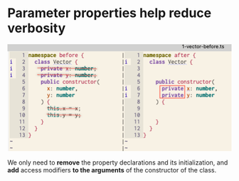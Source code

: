 # Parameter properties help reduce verbosity



<img src="imgs/1-parameter-properties.png" />

We only need to **remove** the property declarations and its initialization, and **add** access modifiers **to the arguments** of the constructor of the class.